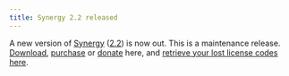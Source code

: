 ```yaml
---
title: Synergy 2.2 released
---
```


A new version of [Synergy](http://www.wincent.com/a/products/synergy-classic/) ([2.2](http://www.wincent.com/a/products/synergy-classic/history/#2.2)) is now out. This is a maintenance release. [Download](http://www.wincent.com/download.php?item=Synergy.dmg), [purchase](https://secure.wincent.com/a/products/synergy-classic/purchase/) or [donate](https://secure.wincent.com/a/products/synergy-classic/donate/) here, and [retrieve your lost license codes here](https://secure.wincent.com/a/support/registration/).
